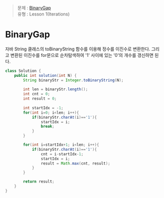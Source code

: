 >  문제 : [BinaryGap](https://app.codility.com/programmers/lessons/1-iterations/binary_gap/) </br>
유형 : Lesson 1(Iterations) </br>

# BinaryGap

자바 String 클래스의 toBinaryString 함수를 이용해 정수를 이진수로 변환한다. 그리고 변환된 이진수를 for문으로 순차탐색하여 '1' 사이에 있는 '0'의 개수를 갱신하면 된다.

```java
class Solution {
    public int solution(int N) {
        String binaryStr = Integer.toBinaryString(N);
        
        int len = binaryStr.length();
        int cnt = 0;
        int result = 0;
        
        int startIdx = -1;
        for(int i=0; i<len; i++){
            if(binaryStr.charAt(i)=='1'){
                startIdx = i;
                break;
            }
        }

        for(int i=startIdx+1; i<len; i++){
            if(binaryStr.charAt(i)=='1'){
                cnt = i-startIdx-1;
                startIdx = i;
                result = Math.max(cnt, result);
            }
        }

        return result;
    }
}
```

